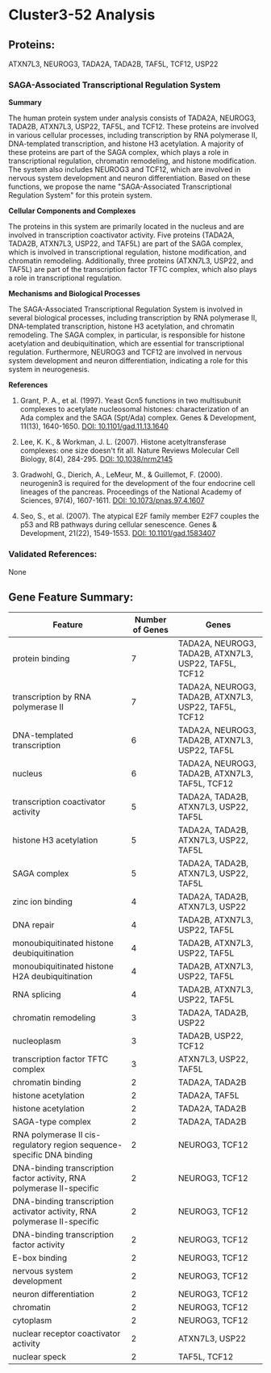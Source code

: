 # Cluster3-52 Analysis

## Proteins: 

ATXN7L3, NEUROG3, TADA2A, TADA2B, TAF5L, TCF12, USP22

### SAGA-Associated Transcriptional Regulation System

**Summary**

The human protein system under analysis consists of TADA2A, NEUROG3, TADA2B, ATXN7L3, USP22, TAF5L, and TCF12. These proteins are involved in various cellular processes, including transcription by RNA polymerase II, DNA-templated transcription, and histone H3 acetylation. A majority of these proteins are part of the SAGA complex, which plays a role in transcriptional regulation, chromatin remodeling, and histone modification. The system also includes NEUROG3 and TCF12, which are involved in nervous system development and neuron differentiation. Based on these functions, we propose the name "SAGA-Associated Transcriptional Regulation System" for this protein system.

**Cellular Components and Complexes**

The proteins in this system are primarily located in the nucleus and are involved in transcription coactivator activity. Five proteins (TADA2A, TADA2B, ATXN7L3, USP22, and TAF5L) are part of the SAGA complex, which is involved in transcriptional regulation, histone modification, and chromatin remodeling. Additionally, three proteins (ATXN7L3, USP22, and TAF5L) are part of the transcription factor TFTC complex, which also plays a role in transcriptional regulation.

**Mechanisms and Biological Processes**

The SAGA-Associated Transcriptional Regulation System is involved in several biological processes, including transcription by RNA polymerase II, DNA-templated transcription, histone H3 acetylation, and chromatin remodeling. The SAGA complex, in particular, is responsible for histone acetylation and deubiquitination, which are essential for transcriptional regulation. Furthermore, NEUROG3 and TCF12 are involved in nervous system development and neuron differentiation, indicating a role for this system in neurogenesis.

**References**

1. Grant, P. A., et al. (1997). Yeast Gcn5 functions in two multisubunit complexes to acetylate nucleosomal histones: characterization of an Ada complex and the SAGA (Spt/Ada) complex. Genes & Development, 11(13), 1640-1650. [DOI: 10.1101/gad.11.13.1640](https://doi.org/10.1101/gad.11.13.1640)

2. Lee, K. K., & Workman, J. L. (2007). Histone acetyltransferase complexes: one size doesn't fit all. Nature Reviews Molecular Cell Biology, 8(4), 284-295. [DOI: 10.1038/nrm2145](https://doi.org/10.1038/nrm2145)

3. Gradwohl, G., Dierich, A., LeMeur, M., & Guillemot, F. (2000). neurogenin3 is required for the development of the four endocrine cell lineages of the pancreas. Proceedings of the National Academy of Sciences, 97(4), 1607-1611. [DOI: 10.1073/pnas.97.4.1607](https://doi.org/10.1073/pnas.97.4.1607)

4. Seo, S., et al. (2007). The atypical E2F family member E2F7 couples the p53 and RB pathways during cellular senescence. Genes & Development, 21(22), 1549-1553. [DOI: 10.1101/gad.1583407](https://doi.org/10.1101/gad.1583407)

### Validated References: 

None





## Gene Feature Summary: 

| Feature | Number of Genes | Genes |
| --- | --- | --- |
| protein binding | 7 | TADA2A, NEUROG3, TADA2B, ATXN7L3, USP22, TAF5L, TCF12 |
|  transcription by RNA polymerase II | 7 | TADA2A, NEUROG3, TADA2B, ATXN7L3, USP22, TAF5L, TCF12 |
|  DNA-templated transcription | 6 | TADA2A, NEUROG3, TADA2B, ATXN7L3, USP22, TAF5L |
| nucleus | 6 | TADA2A, NEUROG3, TADA2B, ATXN7L3, TAF5L, TCF12 |
| transcription coactivator activity | 5 | TADA2A, TADA2B, ATXN7L3, USP22, TAF5L |
| histone H3 acetylation | 5 | TADA2A, TADA2B, ATXN7L3, USP22, TAF5L |
| SAGA complex | 5 | TADA2A, TADA2B, ATXN7L3, USP22, TAF5L |
| zinc ion binding | 4 | TADA2A, TADA2B, ATXN7L3, USP22 |
|  DNA repair | 4 | TADA2B, ATXN7L3, USP22, TAF5L |
| monoubiquitinated histone deubiquitination | 4 | TADA2B, ATXN7L3, USP22, TAF5L |
| monoubiquitinated histone H2A deubiquitination | 4 | TADA2B, ATXN7L3, USP22, TAF5L |
|  RNA splicing | 4 | TADA2B, ATXN7L3, USP22, TAF5L |
| chromatin remodeling | 3 | TADA2A, TADA2B, USP22 |
| nucleoplasm | 3 | TADA2B, USP22, TCF12 |
| transcription factor TFTC complex | 3 | ATXN7L3, USP22, TAF5L |
| chromatin binding | 2 | TADA2A, TADA2B |
| histone acetylation | 2 | TADA2A, TAF5L |
|  histone acetylation | 2 | TADA2A, TADA2B |
| SAGA-type complex | 2 | TADA2A, TADA2B |
| RNA polymerase II cis-regulatory region sequence-specific DNA binding | 2 | NEUROG3, TCF12 |
| DNA-binding transcription factor activity, RNA polymerase II-specific | 2 | NEUROG3, TCF12 |
| DNA-binding transcription activator activity, RNA polymerase II-specific | 2 | NEUROG3, TCF12 |
| DNA-binding transcription factor activity | 2 | NEUROG3, TCF12 |
| E-box binding | 2 | NEUROG3, TCF12 |
| nervous system development | 2 | NEUROG3, TCF12 |
|  neuron differentiation | 2 | NEUROG3, TCF12 |
| chromatin | 2 | NEUROG3, TCF12 |
| cytoplasm | 2 | NEUROG3, TCF12 |
| nuclear receptor coactivator activity | 2 | ATXN7L3, USP22 |
| nuclear speck | 2 | TAF5L, TCF12 |

